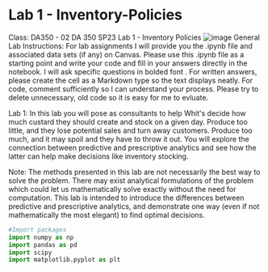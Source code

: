 # Lab 1 - Inventory-Policies
Class: DA350 - 02
DA 350 SP23 Lab 1 - Inventory Policies
![image](https://user-images.githubusercontent.com/77667121/222989302-5d810e2f-31e9-4f1e-8caa-2c5da4845179.png)
General Lab Instructions:
For lab assignments I will provide you the .ipynb file and associated data sets (if any) on Canvas. Please use this .ipynb file as a starting point and write your code and fill in your answers directly in the notebook. I will ask specific questions in bolded font . For written answers, please create the cell as a Markdown type so the text displays neatly. For code, comment sufficiently so I can understand your process. Please try to delete unnecessary, old code so it is easy for me to evluate.

Lab 1:
In this lab you will pose as consultants to help Whit's decide how much custard they should create and stock on a given day. Produce too little, and they lose potential sales and turn away customers. Produce too much, and it may spoil and they have to throw it out. You will explore the connection between predictive and prescriptive analytics and see how the latter can help make decisions like inventory stocking.

Note: The methods presented in this lab are not necessarily the best way to solve the problem. There may exist analytical formulations of the problem which could let us mathematically solve exactly without the need for computation. This lab is intended to introduce the differences between predictive and prescriptive analytics, and demonstrate one way (even if not mathematically the most elegant) to find optimal decisions.
```python
#Import packages
import numpy as np
import pandas as pd
import scipy
import matplotlib.pyplot as plt
```
